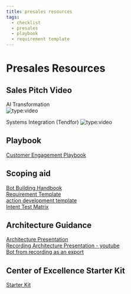 ```yaml
---
title: presales resources
tags:
  - checklist
  - presales
  - playbook
  - requirement template
---
```


# Presales Resources

## Sales Pitch Video 

AI Transformation  
![type:video](https://www.youtube.com/embed/2gbsbjK2-Kk)

Systems Integration (Tendfor)
![type:video]((https://youtu.be/8fs_i5GgroY))

## Playbook
[Customer Engagement Playbook](/playbook/CustomerEngagementPlaybook.pdf)   

## Scoping aid
[Bot Building Handbook](/playbook/BotBuildingHandbook.pdf)   
[Requirement Template](/playbook/PVA_Req_Template.xlsx)   
[action development template](/playbook/PVA_action_dev_template.xlsx)   
[Intent Test Matrix](/playbook/Intent_Test_Matrix.xlsx)   

## Architecture Guidance
[Architecture Presentation](/playbook/Arch_Series.pptx)   
[Recording Architecture Presentation - youtube](https://www.youtube.com/playlist?list=PLi9EhCY4z99Xrdvy3Ya8wx-8KzsOpMj0S)   
[Bot from recording as an export](/playbook/PVA_Arch_Bot_1_0_0_1.zip)   

## Center of Excellence Starter Kit
[Starter Kit](https://docs.microsoft.com/en-gb/power-platform/guidance/coe/starter-kit)   


